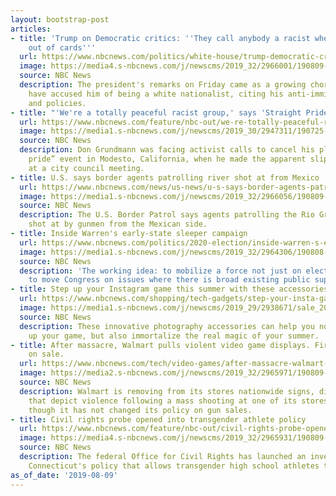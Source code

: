 ```yaml
---
layout: bootstrap-post
articles:
- title: 'Trump on Democratic critics: ''They call anybody a racist when they run
    out of cards'''
  url: https://www.nbcnews.com/politics/white-house/trump-democratic-critics-they-call-anybody-racist-when-they-run-n1040821
  image: https://media4.s-nbcnews.com/j/newscms/2019_32/2966001/190809-donald-trump-al-1204_be2e0e4f55e76528e506e796fa48d223.nbcnews-fp-1200-630.jpg
  source: NBC News
  description: The president's remarks on Friday came as a growing chorus of Democrats
    have accused him of being a white nationalist, citing his anti-immigrant rhetoric
    and policies.
- title: "'We're a totally peaceful racist group,' says 'Straight Pride' organizer"
  url: https://www.nbcnews.com/feature/nbc-out/we-re-totally-peaceful-racist-group-says-straight-pride-organizer-n1040816
  image: https://media1.s-nbcnews.com/j/newscms/2019_30/2947311/190725-don-grundmann-se-255p_f35a9b8db247630fd9bfc739b1ba6912.nbcnews-fp-1200-630.jpg
  source: NBC News
  description: Don Grundmann was facing activist calls to cancel his planned “straight
    pride” event in Modesto, California, when he made the apparent slip of the tongue
    at a city council meeting.
- title: U.S. says border agents patrolling river shot at from Mexico
  url: https://www.nbcnews.com/news/us-news/u-s-says-border-agents-patrolling-river-shot-mexico-n1040831
  image: https://media1.s-nbcnews.com/j/newscms/2019_32/2966056/190809-us-border-patrol-al-1237_d1b9fd62bede6895f321fd7d034b7682.nbcnews-fp-1200-630.jpg
  source: NBC News
  description: The U.S. Border Patrol says agents patrolling the Rio Grande have been
    shot at by gunmen from the Mexican side.
- title: Inside Warren's early-state sleeper campaign
  url: https://www.nbcnews.com/politics/2020-election/inside-warren-s-early-state-sleeper-campaign-n1039781
  image: https://media1.s-nbcnews.com/j/newscms/2019_32/2964306/190808-elizabeth-warren-windham-campaign-ew-1123a_615e7bccded33fe3b9cf52afdbb21c56.nbcnews-fp-1200-630.jpg
  source: NBC News
  description: 'The working idea: to mobilize a force not just on election days, but
    to move Congress on issues where there is broad existing public support.'
- title: Step up your Instagram game this summer with these accessories
  url: https://www.nbcnews.com/shopping/tech-gadgets/step-your-insta-game-summer-these-accessories-n1031351
  image: https://media1.s-nbcnews.com/j/newscms/2019_29/2938671/sale_20485_primary_image_wide_75140bb658d58cfa26c2719968461e12.nbcnews-fp-1200-630.jpg
  source: NBC News
  description: These innovative photography accessories can help you not only step
    up your game, but also immortalize the real magic of your summer.
- title: After massacre, Walmart pulls violent video game displays. Firearms remain
    on sale.
  url: https://www.nbcnews.com/tech/video-games/after-massacre-walmart-pulls-violent-video-game-displays-firearms-remain-n1040811
  image: https://media2.s-nbcnews.com/j/newscms/2019_32/2965971/190809-walmart-store-se-1145a_bbead6c186e1c3c8651a28e169a8ce2c.nbcnews-fp-1200-630.jpg
  source: NBC News
  description: Walmart is removing from its stores nationwide signs, displays or videos
    that depict violence following a mass shooting at one of its stores in Texas,
    though it has not changed its policy on gun sales.
- title: Civil rights probe opened into transgender athlete policy
  url: https://www.nbcnews.com/feature/nbc-out/civil-rights-probe-opened-transgender-athlete-policy-n1040796
  image: https://media4.s-nbcnews.com/j/newscms/2019_32/2965931/190809-terry-miller-se-1129a_be96173e0f86aed715e55dd30348570c.nbcnews-fp-1200-630.jpg
  source: NBC News
  description: The federal Office for Civil Rights has launched an investigation into
    Connecticut's policy that allows transgender high school athletes to compete.
as_of_date: '2019-08-09'
---
```


